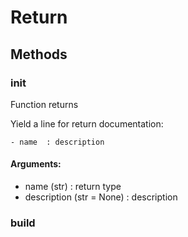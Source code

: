 # Return



## Methods

### __init__

Function returns

Yield a line for return documentation:
```
- name  : description
```



#### Arguments:
- name (str) : return type
- description (str = None) : description


### build






